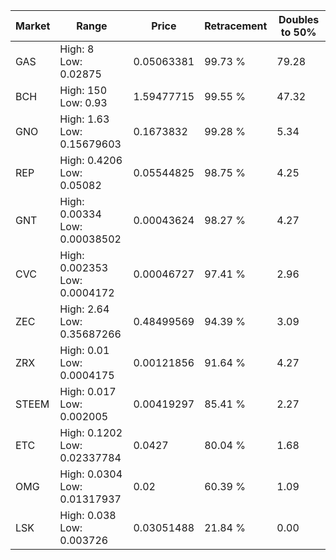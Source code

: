 | Market | Range | Price| Retracement | Doubles to 50% |
| --- | --- | --- | --- | --- |
| GAS | High: 8<br />Low: 0.02875 | 0.05063381 | 99.73 % | 79.28 |
| BCH | High: 150<br />Low: 0.93 | 1.59477715 | 99.55 % | 47.32 |
| GNO | High: 1.63<br />Low: 0.15679603 | 0.1673832 | 99.28 % | 5.34 |
| REP | High: 0.4206<br />Low: 0.05082 | 0.05544825 | 98.75 % | 4.25 |
| GNT | High: 0.00334<br />Low: 0.00038502 | 0.00043624 | 98.27 % | 4.27 |
| CVC | High: 0.002353<br />Low: 0.0004172 | 0.00046727 | 97.41 % | 2.96 |
| ZEC | High: 2.64<br />Low: 0.35687266 | 0.48499569 | 94.39 % | 3.09 |
| ZRX | High: 0.01<br />Low: 0.0004175 | 0.00121856 | 91.64 % | 4.27 |
| STEEM | High: 0.017<br />Low: 0.002005 | 0.00419297 | 85.41 % | 2.27 |
| ETC | High: 0.1202<br />Low: 0.02337784 | 0.0427 | 80.04 % | 1.68 |
| OMG | High: 0.0304<br />Low: 0.01317937 | 0.02 | 60.39 % | 1.09 |
| LSK | High: 0.038<br />Low: 0.003726 | 0.03051488 | 21.84 % | 0.00 |
